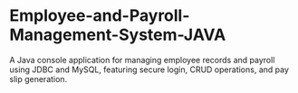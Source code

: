 # Employee-and-Payroll-Management-System-JAVA
A Java console application for managing employee records and payroll using JDBC and MySQL, featuring secure login, CRUD operations, and pay slip generation.
